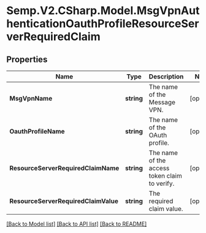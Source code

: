 # Semp.V2.CSharp.Model.MsgVpnAuthenticationOauthProfileResourceServerRequiredClaim
## Properties

Name | Type | Description | Notes
------------ | ------------- | ------------- | -------------
**MsgVpnName** | **string** | The name of the Message VPN. | [optional] 
**OauthProfileName** | **string** | The name of the OAuth profile. | [optional] 
**ResourceServerRequiredClaimName** | **string** | The name of the access token claim to verify. | [optional] 
**ResourceServerRequiredClaimValue** | **string** | The required claim value. | [optional] 

[[Back to Model list]](../README.md#documentation-for-models) [[Back to API list]](../README.md#documentation-for-api-endpoints) [[Back to README]](../README.md)

